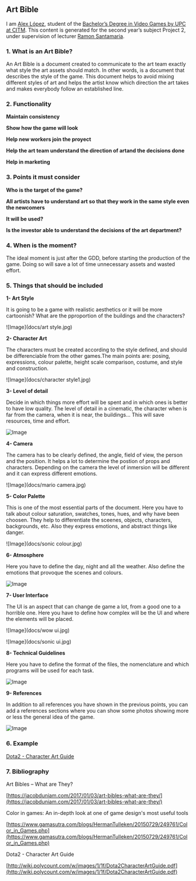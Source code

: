 ## Art Bible

I am [Alex López](https://github.com/AlexLA99), student of the [Bachelor’s Degree in Video Games by UPC at CITM](https://www.citm.upc.edu/ing/estudis/graus-videojocs/). This content is generated for the second year’s subject Project 2, under supervision of lecturer [Ramon Santamaria](https://github.com/raysan5).

### 1. What is an Art Bible?

An Art Bible is a document created to communicate to the art team exactly what style the art assets should match. In other words, is a document that describes the style of the game. This document helps to avoid mixing different styles of art and helps the artist know which direction the art takes and makes everybody follow an established line.

### 2. Functionality

**Maintain consistency**

**Show how the game will look**

**Help new workers join the proyect**

**Help the art team understand the direction of artand the decisions done**

**Help in marketing**

### 3. Points it must consider

**Who is the target of the game?**

**All artists have to understand art so that they work in the same style even the newcomers**

**It will be used?**

**Is the investor able to understand the decisions of the art department?**

### 4. When is the moment?

The ideal moment is just after the GDD, before starting the production of the game. Doing so will save a lot of time unnecessary assets and wasted effort.

### 5. Things that should be included

**1- Art Style**

It is going to be a game with realistic aesthetics or it will be more cartoonish? What are the pproportion of the buildings and the characters?

![Image](docs/art style.jpg)


**2- Character Art**

The characters must be created according to the style defined, and should be differenciable from the other games.The main points are: posing, expressions, colour palette, height scale comparison, costume, and style and construction.

![Image](docs/character style1.jpg)


**3- Level of detail**

Decide in which things more effort will be spent and in which ones is better to have low quality. The level of detail in a cinematic, the character when is far from the camera, when it is near, the buildings... This will save resources, time and effort.

![Image](docs/lod.jpg)


**4- Camera**

The camera has to be clearly defined, the angle, field of view, the person and the position. It helps a lot to determine the postion of props and characters. Depending on the camera the level of inmersion will be different and it can express different emotions.

![Image](docs/mario camera.jpg)


**5- Color Palette**

This is one of the most essential parts of the document. Here you  have to talk about colour saturation, swatches, tones, hues, and why have been choosen. They help to differentiate the sceenes, objects, characters, backgrounds, etc. Also they express emotions, and abstract things like danger.

![Image](docs/sonic colour.jpg)


**6- Atmosphere**

Here you have to define the day, night and all the weather. Also define the emotions that provoque the scenes and colours.

![Image](docs/moods2.jpg)



**7- User Interface**

The UI is an aspect that can change de game a lot, from a good one to a horrible one. Here you have to define how complex will be the UI and where the elements will be placed.

![Image](docs/wow ui.jpg)

![Image](docs/sonic ui.jpg)


**8- Technical Guidelines**

Here you have to define the format of the files, the nomenclature and which programs will be used for each task.

![Image](docs/tecguid.jpg)

**9- References**

In addition to all references you have shown in the previous points, you can add a references sections where you can show some photos showing more or less the general idea of the game.

![Image](docs/mood-board-elven.png)


### 6. Example

[Dota2 - Character Art Guide](http://wiki.polycount.com/w/images/1/1f/Dota2CharacterArtGuide.pdf)

### 7. Bibliography

Art Bibles – What are They?

[https://jacobduniam.com/2017/01/03/art-bibles-what-are-they/](https://jacobduniam.com/2017/01/03/art-bibles-what-are-they/)

Color in games: An in-depth look at one of game design's most useful tools

[https://www.gamasutra.com/blogs/HermanTulleken/20150729/249761/Color_in_Games.php](https://www.gamasutra.com/blogs/HermanTulleken/20150729/249761/Color_in_Games.php)

Dota2 - Character Art Guide

[http://wiki.polycount.com/w/images/1/1f/Dota2CharacterArtGuide.pdf](http://wiki.polycount.com/w/images/1/1f/Dota2CharacterArtGuide.pdf)
